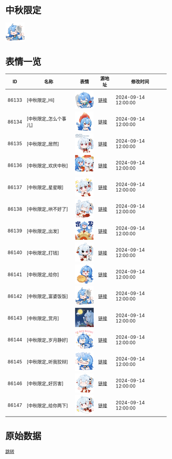 # 中秋限定

<img src="./cover.png" height="60" alt="cover" />

# 表情一览

|ID|名称|表情|源地址|修改时间|
|----|----|----|----|----|
|86133|[中秋限定_Hi]|<img src="./pic/086133_%5B中秋限定_Hi%5D.png" height="60" alt="Hi"/>|[链接](https://i0.hdslb.com/bfs/garb/f75fc2e2677a4953fb1767139ce5a90622dd7b05.png)|2024-09-14 12:00:00|
|86134|[中秋限定_怎么个事儿]|<img src="./pic/086134_%5B中秋限定_怎么个事儿%5D.png" height="60" alt="怎么个事儿"/>|[链接](https://i0.hdslb.com/bfs/garb/e4651c56e0963db7e7ae8225f7c8b0970a3ecccd.png)|2024-09-14 12:00:00|
|86135|[中秋限定_居然]|<img src="./pic/086135_%5B中秋限定_居然%5D.png" height="60" alt="居然"/>|[链接](https://i0.hdslb.com/bfs/garb/c07fad6acc64ffb5c6356e3cbf3c9b4bf256a822.png)|2024-09-14 12:00:00|
|86136|[中秋限定_欢庆中秋]|<img src="./pic/086136_%5B中秋限定_欢庆中秋%5D.png" height="60" alt="欢庆中秋"/>|[链接](https://i0.hdslb.com/bfs/garb/06341be185ec3fb297c08bf6bb17fbaf014ad9ea.png)|2024-09-14 12:00:00|
|86137|[中秋限定_星星眼]|<img src="./pic/086137_%5B中秋限定_星星眼%5D.png" height="60" alt="星星眼"/>|[链接](https://i0.hdslb.com/bfs/garb/639b33c265ad8e3f074bb6bf7e721abd35164bd5.png)|2024-09-14 12:00:00|
|86138|[中秋限定_哄不好了]|<img src="./pic/086138_%5B中秋限定_哄不好了%5D.png" height="60" alt="哄不好了"/>|[链接](https://i0.hdslb.com/bfs/garb/6133baebb27aca9fc5fef14317980352c8e86dd2.png)|2024-09-14 12:00:00|
|86139|[中秋限定_出发]|<img src="./pic/086139_%5B中秋限定_出发%5D.png" height="60" alt="出发"/>|[链接](https://i0.hdslb.com/bfs/garb/d5c86ea9012c61e9e0af9e6c3a3f232822ca027c.png)|2024-09-14 12:00:00|
|86140|[中秋限定_打钱]|<img src="./pic/086140_%5B中秋限定_打钱%5D.png" height="60" alt="打钱"/>|[链接](https://i0.hdslb.com/bfs/garb/6cb77ae807bf08168167990d4d6bb01f042c7fd0.png)|2024-09-14 12:00:00|
|86141|[中秋限定_给你]|<img src="./pic/086141_%5B中秋限定_给你%5D.png" height="60" alt="给你"/>|[链接](https://i0.hdslb.com/bfs/garb/b1e6042de23a887a445c2099dc165ee8b43d1281.png)|2024-09-14 12:00:00|
|86142|[中秋限定_富婆饭饭]|<img src="./pic/086142_%5B中秋限定_富婆饭饭%5D.png" height="60" alt="富婆饭饭"/>|[链接](https://i0.hdslb.com/bfs/garb/28acfdce64a242f39f779cfdf2832e974115b3f6.png)|2024-09-14 12:00:00|
|86143|[中秋限定_赏月]|<img src="./pic/086143_%5B中秋限定_赏月%5D.png" height="60" alt="赏月"/>|[链接](https://i0.hdslb.com/bfs/garb/9a3bc157070ec2f4662445ff133760bc5fa511da.png)|2024-09-14 12:00:00|
|86144|[中秋限定_岁月静好]|<img src="./pic/086144_%5B中秋限定_岁月静好%5D.png" height="60" alt="岁月静好"/>|[链接](https://i0.hdslb.com/bfs/garb/279d56844ff20ac8dc707b65f73b05d5347369b4.png)|2024-09-14 12:00:00|
|86145|[中秋限定_听我狡辩]|<img src="./pic/086145_%5B中秋限定_听我狡辩%5D.png" height="60" alt="听我狡辩"/>|[链接](https://i0.hdslb.com/bfs/garb/0e597e64d9bf360e2f29e0e7a3f79ecec5b946a4.png)|2024-09-14 12:00:00|
|86146|[中秋限定_好厉害]|<img src="./pic/086146_%5B中秋限定_好厉害%5D.png" height="60" alt="好厉害"/>|[链接](https://i0.hdslb.com/bfs/garb/cb4a7f65162abf662254ab3b392fdf956dc74393.png)|2024-09-14 12:00:00|
|86147|[中秋限定_给你两下]|<img src="./pic/086147_%5B中秋限定_给你两下%5D.png" height="60" alt="给你两下"/>|[链接](https://i0.hdslb.com/bfs/garb/9497bf83e8169a603fef26ce5dde2be1a591d3c8.png)|2024-09-14 12:00:00|

# 原始数据

[跳转](./raw.json)

